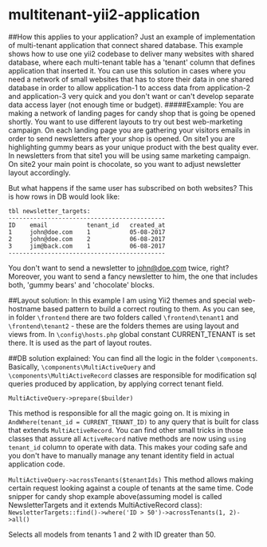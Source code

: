 # multitenant-yii2-application
##How this applies to your application?
Just an example of implementation of multi-tenant application that connect shared database.
This example shows how to use one yii2 codebase to deliver many websites with shared database, where each multi-tenant table has a 'tenant' column that defines application that inserted it.
You can use this solution in cases where you need a network of small websites that has to store their data in one shared
database in order to allow application-1 to access data from application-2 and application-3 very quick 
and you don't want or can't develop separate data access layer (not enough time or budget).
#####Example: 
You are making a network of landing pages for candy shop that is going be opened shortly. You want to use different 
layouts to try out best web-marketing campaign. On each landing page you are gathering your visitors emails in order to
send newsletters after your shop is opened.
On site1 you are highlighting gummy bears as your unique product with the best quality ever. In newsletters from that 
site1 you will be using same marketing campaign.
On site2 your main point is chocolate, so you want to adjust newsletter layout accordingly.

But what happens if the same user has subscribed on both websites? This is how rows in DB would look like:
```
tbl newsletter_targets:
--------------------------------------------
ID    email           tenant_id   created_at
1     john@doe.com    1           05-08-2017 
2     john@doe.com    2           06-08-2017
3     jim@back.com    1           06-08-2017
--------------------------------------------
```
You don't want to send a newsletter to john@doe.com twice, right? Moreover, you want to send a fancy newsletter to him,
the one that includes both, 'gummy bears' and 'chocolate' blocks.

##Layout solution:
In this example I am using Yii2 themes and special web-hostname based pattern to build a correct routing to them.
As you can see, in folder `\frontend` there are two folders called `\frontend\tenant1` and `\frontend\tenant2` - these 
are the folders themes are using layout and views from. In `\config\hosts.php` global constant CURRENT_TENANT is set
there. It is used as the part of layout routes.

##DB solution explained:
You can find all the logic in the folder `\components`. Basically, `\components\MultiActiveQuery` and
`\components\MultiActiveRecord` classes are responsible for modification sql queries produced by application, by applying correct tenant field.

``
MultiActiveQuery->prepare($builder) 
``

This method is responsible for all the magic going on. It is mixing in `AndWhere(tenant_id = CURRENT_TENANT_ID)` to 
any query that is built for class that extends `MultiActiveRecord`.
You can find other small tricks in those classes that assure all `ActiveRecord` native methods are now using `using tenant_id`
column to operate with data. This makes your coding safe and you don't have to manually manage any tenant identity field in actual application code.

``
MultiActiveQuery->acrossTenants($tenantIds)
``
This method allows making certain request looking against a couple of tenants at the same time. Code snipper for candy 
shop example above(assuming model is called NewsletterTargets and it extends MultiActiveRecord class):
``NewsletterTargets::find()->where('ID > 50')->acrossTenants(1, 2)->all()``

Selects all models from tenants 1 and 2 with ID greater than 50.
